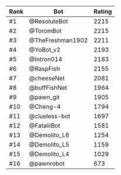 Rank|Bot|Rating
---|---|---
#1|@ResoluteBot|2215
#2|@ToromBot|2215
#3|@TheFreshman1902|2211
#4|@YoBot_v2|2193
#5|@Intron014|2183
#6|@RaspFish|2155
#7|@cheeseNet|2081
#8|@buffFishNet|1964
#9|@pawn_git|1905
#10|@Cheng-4|1794
#11|@clueless-bot|1697
#12|@FataliiBot|1581
#13|@Demolito_L6|1254
#14|@Demolito_L5|1159
#15|@Demolito_L4|1029
#16|@pawnrobot|673
